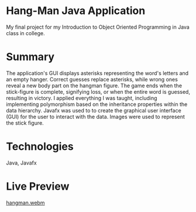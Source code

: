 # Hang-Man Java Application
My final project for my Introduction to Object Oriented Programming in Java class in college. 

# Summary
The application's GUI displays asterisks representing the word's letters and an empty hanger. 
Correct guesses replace asterisks, while wrong ones reveal a new body part on the hangman figure. 
The game ends when the stick-figure is complete, signifying loss, or when the entire word is guessed, 
resulting in victory. I applied everything I was taught, including implementing polymorphism based on the inheritance 
properties within the data hierarchy. Javafx was used to to create the graphical user interface (GUI)
for the user to interact with the data. Images were used to represent the stick figure. 

# Technologies
Java, Javafx

# Live Preview
[hangman.webm](https://github.com/LuisFernandoVillalon/hang-man/assets/104875261/d385dd2a-bd12-4072-923f-1d6063ff577c)
